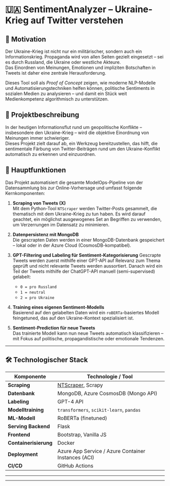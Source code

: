 # 🇺🇦 SentimentAnalyzer – Ukraine-Krieg auf Twitter verstehen

## 🎯 Motivation

Der Ukraine-Krieg ist nicht nur ein militärischer, sondern auch ein Informationskrieg. Propaganda wird von allen Seiten gezielt eingesetzt – sei es durch Russland, die Ukraine oder westliche Akteure.  
Das Einordnen von Meinungen, Emotionen und impliziten Botschaften in Tweets ist daher eine zentrale Herausforderung.

Dieses Tool soll als *Proof of Concept* zeigen, wie moderne NLP-Modelle und Automatisierungstechniken helfen können, politische Sentiments in sozialen Medien zu analysieren – und damit ein Stück weit Medienkompetenz algorithmisch zu unterstützen.

## 📌 Projektbeschreibung

In der heutigen Informationsflut rund um geopolitische Konflikte – insbesondere den Ukraine-Krieg – wird die objektive Einordnung von Meinungen immer schwieriger.  
Dieses Projekt zielt darauf ab, ein Werkzeug bereitzustellen, das hilft, die sentimentale Färbung von Twitter-Beiträgen rund um den Ukraine-Konflikt automatisch zu erkennen und einzuordnen.

## 🧠 Hauptfunktionen

Das Projekt automatisiert die gesamte ModelOps-Pipeline von der Datensammlung bis zur Online-Vorhersage und umfasst folgende Kernkomponenten:

1. **Scraping von Tweets (X)**  
   Mit dem Python-Tool `NTScraper` werden Twitter-Posts gesammelt, die thematisch mit dem Ukraine-Krieg zu tun haben. Es wird darauf geachtet, ein möglichst ausgewogenes Set an Begriffen zu verwenden, um Verzerrungen im Datensatz zu minimieren.

2. **Datenpersistenz mit MongoDB**  
   Die gescrapten Daten werden in einer MongoDB-Datenbank gespeichert – lokal oder in der Azure Cloud (CosmosDB-kompatibel).

3. **GPT-Filtering und Labeling für Sentiment-Kategorisierung**
   Gescrapte Tweets werden zuerst mithilfe einer GPT-API auf Relevanz zum Thema geprüft und nicht relevante Tweets werden aussortiert.
   Danach wird ein Teil der Tweets mithilfe der ChatGPT-API manuell (semi-supervised) gelabelt:  
   - `0 = pro Russland`  
   - `1 = neutral`  
   - `2 = pro Ukraine`

5. **Training eines eigenen Sentiment-Modells**  
   Basierend auf den gelabelten Daten wird ein `roBERTa`-basiertes Modell feingetuned, das auf den Ukraine-Kontext spezialisiert ist.

6. **Sentiment-Prediction für neue Tweets**  
   Das trainierte Modell kann nun neue Tweets automatisch klassifizieren – mit Fokus auf politische, propagandistische oder emotionale Tendenzen.

---

## 🛠️ Technologischer Stack

| Komponente           | Technologie / Tool                                           |
|----------------------|--------------------------------------------------------------|
| **Scraping**         | [NTScraper](https://github.com/JustAnotherArchivist/ntscraper), Scrapy |
| **Datenbank**        | MongoDB, Azure CosmosDB (Mongo API)                          |
| **Labeling**         | GPT-4 API                                                    |
| **Modelltraining**   | `transformers`, `scikit-learn`, `pandas`                     |
| **ML-Modell**        | RoBERTa (finetuned)                                          |
| **Serving Backend**  | Flask                                                        |
| **Frontend**         | Bootstrap, Vanilla JS                                        |
| **Containerisierung**| Docker                                                       |
| **Deployment**       | Azure App Service / Azure Container Instances (ACI)          |
| **CI/CD**            | GitHub Actions                                               |

---


---
